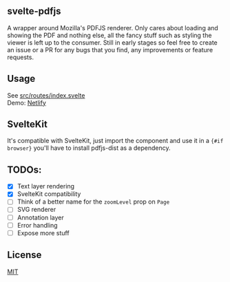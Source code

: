 ## svelte-pdfjs

A wrapper around Mozilla's PDFJS renderer. Only cares about loading and showing the PDF and nothing else, all the fancy stuff such as styling the viewer is left up to the consumer. Still in early stages so feel free to create an issue or a PR for any bugs that you find, any improvements or feature requests.

## Usage

See [src/routes/index.svelte](src/routes/index.svelte)  
Demo: [Netlify](https://svelte-pdfjs.netlify.app)

## SvelteKit

It's compatible with SvelteKit, just import the component and use it in a `{#if browser}` you'll have to install pdfjs-dist as a dependency.

## TODOs:

- [x] Text layer rendering
- [x] SvelteKit compatibility
- [ ] Think of a better name for the `zoomLevel` prop on `Page`
- [ ] SVG renderer
- [ ] Annotation layer
- [ ] Error handling
- [ ] Expose more stuff

## License

[MIT](LICENSE)
